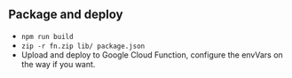 ## Package and deploy

- `npm run build`
- `zip -r fn.zip lib/ package.json`
- Upload and deploy to Google Cloud Function, configure the envVars on the way if you want.

